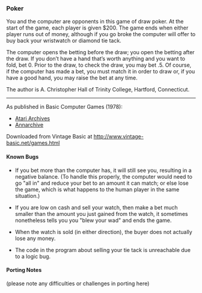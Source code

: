 ### Poker

You and the computer are opponents in this game of draw poker. At the start of the game, each player is given $200. The game ends when either player runs out of money, although if you go broke the computer will offer to buy back your wristwatch or diamond tie tack.

The computer opens the betting before the draw; you open the betting after the draw. If you don’t have a hand that’s worth anything and you want to fold, bet 0. Prior to the draw, to check the draw, you may bet .5. Of course, if the computer has made a bet, you must match it in order to draw or, if you have a good hand, you may raise the bet at any time.

The author is A. Christopher Hall of Trinity College, Hartford, Connecticut.

---

As published in Basic Computer Games (1978):
- [Atari Archives](https://www.atariarchives.org/basicgames/showpage.php?page=129)
- [Annarchive](https://annarchive.com/files/Basic_Computer_Games_Microcomputer_Edition.pdf#page=144)

Downloaded from Vintage Basic at
http://www.vintage-basic.net/games.html

#### Known Bugs

- If you bet more than the computer has, it will still see you, resulting in a negative balance.  (To handle this properly, the computer would need to go "all in" and reduce your bet to an amount it can match; or else lose the game, which is what happens to the human player in the same situation.)

- If you are low on cash and sell your watch, then make a bet much smaller than the amount you just gained from the watch, it sometimes nonetheless tells you you "blew your wad" and ends the game.

- When the watch is sold (in either direction), the buyer does not actually lose any money.

- The code in the program about selling your tie tack is unreachable due to a logic bug.


#### Porting Notes

(please note any difficulties or challenges in porting here)
